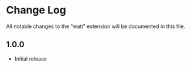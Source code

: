 # Change Log

All notable changes to the "wati" extension will be documented in this file.

## 1.0.0
- Initial release